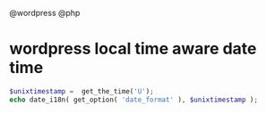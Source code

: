 @wordpress @php 

# wordpress local time aware date time
~~~php
$unixtimestamp =  get_the_time('U');
echo date_i18n( get_option( 'date_format' ), $unixtimestamp );
~~~
